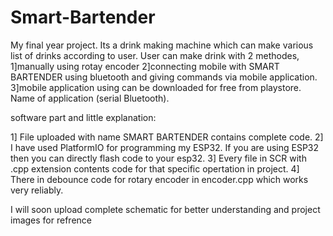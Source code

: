 # Smart-Bartender
My final year project. Its a drink making machine which can make various list of drinks according to user.
User can make drink with 2 methodes,
1]manually using rotay encoder
2]connecting mobile with SMART BARTENDER using bluetooth and giving commands via mobile application.
3]mobile application using can be downloaded for free from playstore. Name of application (serial Bluetooth). 


software part and little explanation:

1] File uploaded with name SMART BARTENDER contains complete code.
2] I have used PlatformIO for programming my ESP32. If you are using ESP32 then you can directly flash code to your esp32.
3] Every file in SCR with .cpp extension contents code for that specific opertation in project.
4] There in debounce code for rotary encoder in encoder.cpp which works very reliably.

I will soon upload complete schematic for better understanding and project images for refrence
